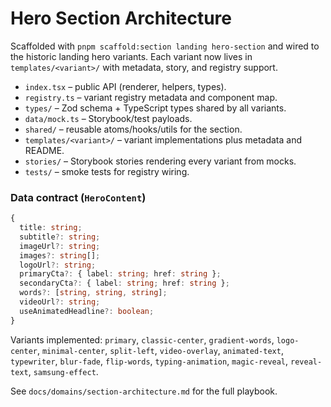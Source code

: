 # Hero Section Architecture

Scaffolded with `pnpm scaffold:section landing hero-section` and wired to the historic landing hero variants. Each variant now lives in `templates/<variant>/` with metadata, story, and registry support.

- `index.tsx` – public API (renderer, helpers, types).
- `registry.ts` – variant registry metadata and component map.
- `types/` – Zod schema + TypeScript types shared by all variants.
- `data/mock.ts` – Storybook/test payloads.
- `shared/` – reusable atoms/hooks/utils for the section.
- `templates/<variant>/` – variant implementations plus metadata and README.
- `stories/` – Storybook stories rendering every variant from mocks.
- `tests/` – smoke tests for registry wiring.

### Data contract (`HeroContent`)

```ts
{
  title: string;
  subtitle?: string;
  imageUrl?: string;
  images?: string[];
  logoUrl?: string;
  primaryCta?: { label: string; href: string };
  secondaryCta?: { label: string; href: string };
  words?: [string, string, string];
  videoUrl?: string;
  useAnimatedHeadline?: boolean;
}
```

Variants implemented: `primary`, `classic-center`, `gradient-words`, `logo-center`, `minimal-center`, `split-left`, `video-overlay`, `animated-text`, `typewriter`, `blur-fade`, `flip-words`, `typing-animation`, `magic-reveal`, `reveal-text`, `samsung-effect`.

See `docs/domains/section-architecture.md` for the full playbook.
